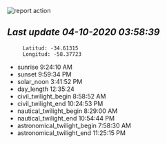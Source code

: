 ![report action](https://github.com/matiasz8/actions-for-reports/workflows/report%20action/badge.svg?branch=develop) 


## *****Last update 04-10-2020 03:58:39*****



		 Latitud: -34.61315
		 Longitud: -58.37723

 - sunrise 	 9:24:10 AM
 - sunset 	 9:59:34 PM
 - solar_noon 	 3:41:52 PM
 - day_length 	 12:35:24
 - civil_twilight_begin 	 8:58:52 AM
 - civil_twilight_end 	 10:24:53 PM
 - nautical_twilight_begin 	 8:29:00 AM
 - nautical_twilight_end 	 10:54:44 PM
 - astronomical_twilight_begin 	 7:58:30 AM
 - astronomical_twilight_end 	 11:25:15 PM
